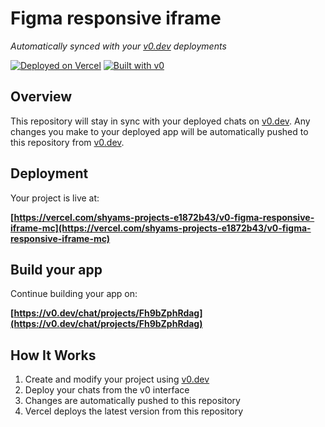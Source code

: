 # Figma responsive iframe

*Automatically synced with your [v0.dev](https://v0.dev) deployments*

[![Deployed on Vercel](https://img.shields.io/badge/Deployed%20on-Vercel-black?style=for-the-badge&logo=vercel)](https://vercel.com/shyams-projects-e1872b43/v0-figma-responsive-iframe-mc)
[![Built with v0](https://img.shields.io/badge/Built%20with-v0.dev-black?style=for-the-badge)](https://v0.dev/chat/projects/Fh9bZphRdag)

## Overview

This repository will stay in sync with your deployed chats on [v0.dev](https://v0.dev).
Any changes you make to your deployed app will be automatically pushed to this repository from [v0.dev](https://v0.dev).

## Deployment

Your project is live at:

**[https://vercel.com/shyams-projects-e1872b43/v0-figma-responsive-iframe-mc](https://vercel.com/shyams-projects-e1872b43/v0-figma-responsive-iframe-mc)**

## Build your app

Continue building your app on:

**[https://v0.dev/chat/projects/Fh9bZphRdag](https://v0.dev/chat/projects/Fh9bZphRdag)**

## How It Works

1. Create and modify your project using [v0.dev](https://v0.dev)
2. Deploy your chats from the v0 interface
3. Changes are automatically pushed to this repository
4. Vercel deploys the latest version from this repository